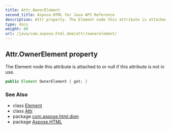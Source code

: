 ```yaml
---
title: Attr.OwnerElement
second_title: Aspose.HTML for Java API Reference
description: Attr property. The Element node this attribute is attached to or null if this attribute is not in use
type: docs
weight: 80
url: /java/com.aspose.html.dom/attr/ownerelement/
---
```

## Attr.OwnerElement property

The Element node this attribute is attached to or null if this attribute is not in use.

```java
public Element OwnerElement { get; }
```

### See Also

* class [Element](../../element/)
* class [Attr](../)
* package [com.aspose.html.dom](../../attr/)
* package [Aspose.HTML](../../../)
